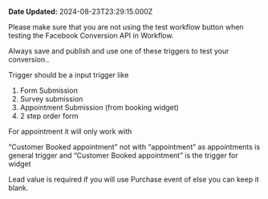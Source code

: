 **Date Updated:** 2024-08-23T23:29:15.000Z

Please make sure that you are not using the test workflow button when testing the Facebook Conversion API in Workflow.

  
Always save and publish and use one of these triggers to test your conversion..
  
  
Trigger should be a input trigger like

1. Form Submission
2. Survey submission
3. Appointment Submission (from booking widget)
4. 2 step order form

  
For appointment it will only work with

“Customer Booked appointment” not with “appointment” as appointments is general trigger and “Customer Booked appointment” is the trigger for widget

  
Lead value is required if you will use Purchase event of else you can keep it blank.